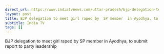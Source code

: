 ```yaml
---
direct_url: https://www.indiatvnews.com/uttar-pradesh/bjp-delegation-to-meet-girl-raped-by-sp-member-in-ayodhya-to-submit-report-to-party-leadership-2024-08-03-945068
layout: post
title: BJP delegation to meet girl raped by  SP member  in Ayodhya, to submit report to party leadership
subtitle: India TV
tags: []
---
```


BJP delegation to meet girl raped by  SP member  in Ayodhya, to submit report to party leadership
